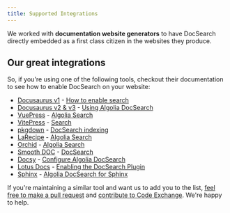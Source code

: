 ```yaml
---
title: Supported Integrations
---
```


We worked with **documentation website generators** to have DocSearch directly embedded as a first class citizen in the websites they produce.

## Our great integrations

So, if you're using one of the following tools, checkout their documentation to see how to enable DocSearch on your website:

- [Docusaurus v1][1] - [How to enable search][2]
- [Docusaurus v2 & v3][3] - [Using Algolia DocSearch][4]
- [VuePress][5] - [Algolia Search][6]
- [VitePress][21] - [Search][22]
- [pkgdown][7] - [DocSearch indexing][8]
- [LaRecipe][9] - [Algolia Search][10]
- [Orchid][11] - [Algolia Search][12]
- [Smooth DOC][13] - [DocSearch][14]
- [Docsy][15] - [Configure Algolia DocSearch][16]
- [Lotus Docs][19] - [Enabling the DocSearch Plugin][20]
- [Sphinx](https://www.sphinx-doc.org/en/master/) - [Algolia DocSearch for Sphinx](https://sphinx-docsearch.readthedocs.io/)

If you're maintaining a similar tool and want us to add you to the list, [feel free to make a pull request](https://github.com/algolia/docsearch/edit/main/packages/website/docs/integrations.md) and [contribute to Code Exchange](https://www.algolia.com/developers/code-exchange/contribute/). We're happy to help.

[1]: https://v1.docusaurus.io/
[2]: https://v1.docusaurus.io/docs/en/search
[3]: https://docusaurus.io/
[4]: https://docusaurus.io/docs/search#using-algolia-docsearch
[5]: https://vuepress.vuejs.org/
[6]: https://vuepress.vuejs.org/theme/default-theme-config.html#algolia-search
[7]: https://pkgdown.r-lib.org/
[8]: https://pkgdown.r-lib.org/articles/search.html#bootstrap-3-algolia
[9]: https://larecipe.saleem.dev/docs/2.2/overview
[10]: https://larecipe.saleem.dev/docs/2.2/search#available-engines
[11]: https://orchid.run
[12]: https://orchid.run/plugins/orchidsearch#algolia-docsearch
[13]: https://next-smooth-doc.vercel.app/
[14]: https://next-smooth-doc.vercel.app/docs/docsearch/
[15]: https://www.docsy.dev/
[16]: https://www.docsy.dev/docs/adding-content/search/#algolia-docsearch
[19]: https://lotusdocs.dev/docs/
[20]: https://lotusdocs.dev/docs/guides/features/docsearch/#enabling-the-docsearch-plugin
[21]: https://vitepress.dev/
[22]: https://vitepress.dev/reference/default-theme-search#algolia-search
